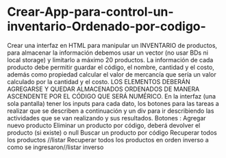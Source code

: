 # Crear-App-para-control-un-inventario-Ordenado-por-codigo-
Crear una interfaz en HTML para manipular un INVENTARIO de productos, para almacenar la información debemos usar un vector (no usar BDs ni local storage) y limitarlo a máximo 20 productos. La información de cada producto debe permitir guardar el código, el nombre,  cantidad y el costo, además como propiedad calcular el valor de mercancía que sería un valor calculado por la cantidad y el costo.  LOS ELEMENTOS DEBERÁN AGREGARSE Y QUEDAR ALMACENADOS ORDENADOS DE MANERA ASCENDENTE POR EL CÓDIGO QUE SERÁ NUMÉRICO. En la interfaz (una sola pantalla) tener los inputs para cada dato, los botones para las tareas a realizar que se describen a continuación y un div para ir describiendo las actividades que se van realizando y sus resultados. Botones : Agregar nuevo producto Eliminar un producto por código, deberá devolver el producto (si existe) o null Buscar un producto por código Recuperar todos los productos //listar Recuperar todos los productos en orden inverso a como se ingresaron//listar inverso
